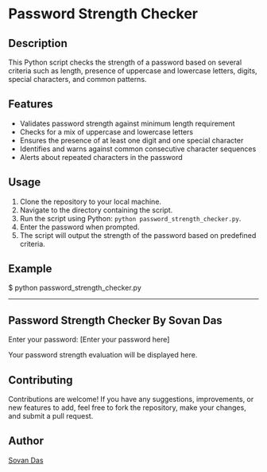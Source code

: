 # Password Strength Checker

## Description
This Python script checks the strength of a password based on several criteria such as length, presence of uppercase and lowercase letters, digits, special characters, and common patterns.

## Features
- Validates password strength against minimum length requirement
- Checks for a mix of uppercase and lowercase letters
- Ensures the presence of at least one digit and one special character
- Identifies and warns against common consecutive character sequences
- Alerts about repeated characters in the password

## Usage
1. Clone the repository to your local machine.
2. Navigate to the directory containing the script.
3. Run the script using Python: `python password_strength_checker.py`.
4. Enter the password when prompted.
5. The script will output the strength of the password based on predefined criteria.

## Example
$ python password_strength_checker.py

--------------------------------------
Password Strength Checker By Sovan Das
--------------------------------------

Enter your password: [Enter your password here]

Your password strength evaluation will be displayed here.

## Contributing
Contributions are welcome! If you have any suggestions, improvements, or new features to add, feel free to fork the repository, make your changes, and submit a pull request.

## Author
[Sovan Das](https://github.com/imsovandaa)

